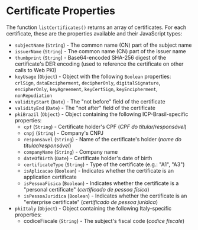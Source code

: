 Certificate Properties
======================

The function `listCertificates()` returns an array of certificates. For each certificate, these are the properties available and their JavaScript types:

* `subjectName` (`String`) - The common name (CN) part of the subject name
* `issuerName` (`String`) - The common name (CN) part of the issuer name
* `thumbprint` (`String`) - Base64-encoded SHA-256 digest of the certificate's DER encoding (used to reference the certificate on other calls to Web PKI)
* `keyUsage` (`Object`) - Object with the following `Boolean` properties: `crlSign`, `dataEncipherment`, `decipherOnly`, `digitalSignature`, `encipherOnly`, `keyAgreement`, `keyCertSign`, `keyEncipherment`, `nonRepudiation`
* `validityStart` (`Date`) - The "not before" field of the certificate
* `validityEnd` (`Date`) - The "not after" field of the certificate
* `pkiBrazil` (`Object`) - Object containing the following ICP-Brasil-specific properties:
	* `cpf` (`String`) - Certificate holder's CPF (*CPF do titular/responsável*)
	* `cnpj` (`String`) - Company's CNPJ
	* `responsavel` (`String`) - Name of the certificate's holder (*nome do titular/responsável*)
	* `companyName` (`String`) - Company name
	* `dateOfBirth` (`Date`) - Certificate holder's date of birth
	* `certificateType` (`String`) - Type of the certificate (e.g.: "A1", "A3")
	* `isAplicacao` (`Boolean`) - Indicates whether the certificate is an application certificate
	* `isPessoaFisica` (`Boolean`) - Indicates whether the certificate is a "personal certificate" (*certificado de pessoa física*)
	* `isPessoaJuridica` (`Boolean`) - Indicates whether the certificate is an "enterprise certificate" (*certificado de pessoa jurídica*)
* `pkiItaly` (`Object`) - Object containing the following Italy-specific properties:
	* codiceFiscale (`String`) - The subject's fiscal code (*codice fiscale*)
